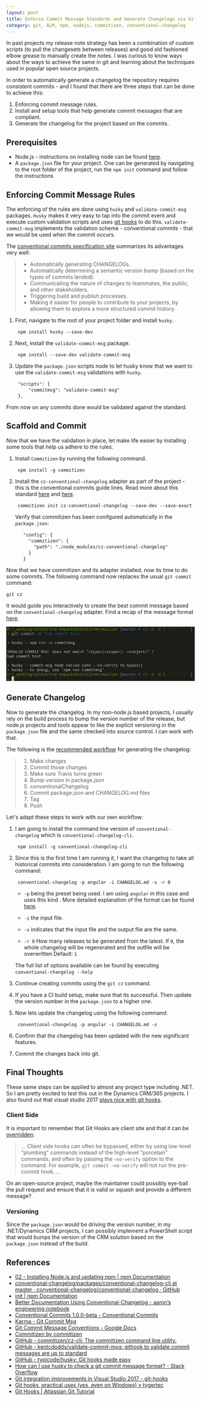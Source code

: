 ```yaml
---
layout: post
title: Enforce Commit Message Standards and Generate Changelogs via Git
category: git, ALM, npm, nodejs, commitizen, conventional-changelog
---
```

In past projects my release note strategy has been a combination of custom scripts (to pull the changesets between releases) and good old fashioned elbow grease to manually create the notes. I was curious to know ways about the ways to achieve the same in git and learning about the techniques used in popular open source projects.  

In order to automatically generate a changelog the repository requires consistent commits - and I found that there are three steps that can be done to achieve this: 

1. Enforcing commit message rules.
1. Install and setup tools that help generate commit messages that are compliant.
1. Generate the changelog for the project based on the commits.

## Prerequisites

- Node.js - instructions on installing node can be found [here](https://docs.npmjs.com/getting-started/installing-node).
- A `package.json` file for your project. One can be generated by navigating to the root folder of the project, run the `npm init` command and follow the instructions

## Enforcing Commit Message Rules

The enforcing of the rules are done using `husky` and `validate-commit-msg` packages. `Husky` makes it very easy to tap into the commit event and execute custom validation scripts and uses [git hooks](https://tygertec.com/git-hooks-practical-uses-windows/) to do this. `validate-commit-msg` implements the validation scheme - conventional commits - that we would be used when the commit occurs.

The [conventional commits specification site](https://conventionalcommits.org/) summarizes its advantages very well:

> - Automatically generating CHANGELOGs.
> - Automatically determining a semantic version bump (based on the types of commits landed).
> - Communicating the nature of changes to teammates, the public, and other stakeholders.
> - Triggering build and publish processes.
> - Making it easier for people to contribute to your projects, by allowing them to explore a more structured commit history.

<!--excerpt-->

1. First, navigate to the root of your project folder and install `husky`.

		npm install husky --save-dev

1. Next, install the `validate-commit-msg` package.
		
		npm install --save-dev validate-commit-msg

1. Update the `package.json` scripts node to let husky know that we want to use the `validate-commit-msg` validations with `husky`.

		"scripts": {
			"commitmsg": "validate-commit-msg"
		},

From now on any commits done would be validated against the standard. 

## Scaffold and Commit

Now that we have the validation in place, let make life easier by installing some tools that help us adhere to the rules. 

1. Install `Commitizen` by running the following command.

		npm install -g commitizen 

1. Install the `cz-conventional-changelog` adapter as part of the project - this is the conventional commits guide lines. Read more about this standard [here](https://conventionalcommits.org/) and [here](https://github.com/angular/angular.js/blob/master/CONTRIBUTING.md#-git-commit-guidelines). 

		commitizen init cz-conventional-changelog --save-dev --save-exact

	Verify that commitizen has been conifgured automatically in the `package.json`: 

		  "config": {
		    "commitizen": {
		      "path": "./node_modules/cz-conventional-changelog"
		    }
		  }

Now that we have commitizen and its adapter installed, now its time to do some commits. The following command now replaces the usual `git commit` command: 
	
	git cz

It would guide you interactively to create the best commit message based on the `conventional-changelog` adapter. Find a recap of the message format [here](http://karma-runner.github.io/0.10/dev/git-commit-msg.html).

![Commitizen](/images/posts/ConventionalCommit/10_commitizen.png)

## Generate Changelog

Now to generate the changelog. In my non-node.js based projects, I usually rely on the build process to bump the version number of the release, but node.js projects and tools appear to like the explicit versioning in the `package.json` file and the same checked into source control. I can work with that.

The following is the [recommended workflow](https://github.com/conventional-changelog/conventional-changelog/tree/master/packages/conventional-changelog-cli#recommended-workflow) for generating the changelog:

> 1. Make changes
> 1. Commit those changes
> 1. Make sure Travis turns green
> 1. Bump version in package.json
> 1. conventionalChangelog
> 1. Commit package.json and CHANGELOG.md files
> 1. Tag
> 1. Push

Let's adapt these steps to work with our own workflow:

1. I am going to install the command line version of `conventional-changelog` which is `conventional-changelog-cli`.

		npm install -g conventional-changelog-cli

1. Since this is the first time I am running it, I want the changelog to take all historical commits into consideration. I am going to run the following command:

		conventional-changelog -p angular -i CHANGELOG.md -s -r 0

	- `-p` being the preset being used. I am using `angular` in this case and uses this kind . More detailed explanation of the format can be found [here](https://docs.google.com/document/d/1QrDFcIiPjSLDn3EL15IJygNPiHORgU1_OOAqWjiDU5Y/edit#).

	- `-i` the input file.
	- `-s` indicates that the input file and the output file are the same.
	- `-r 0` How many releases to be generated from the latest. If `0`, the whole changelog will be regenerated and the outfile will be overwritten Default: `1`

	The full list of options available can be found by executing `conventional-changelog --help`
	
1. Continue creating commits using the `git cz` command. 
1. If you have a CI build setup, make sure that its successful. Then update the version number in the `package.json` to a higher one.
1. Now lets update the changelog using the following command:

		conventional-changelog -p angular -i CHANGELOG.md -s 

1. Confirm that the changelog has been updated with the new significant features. 
1. Commit the changes back into git.

## Final Thoughts

These same steps can be applied to almost any project type including .NET. So I am pretty excited to test this out in the Dynamics CRM/365 projects. I also found out that visual studio 2017 [plays nice with git hooks](https://andrewlock.net/git-integration-improvements-in-visual-studio-2017/).  

### Client Side
It is important to remember that Git Hooks are client site and that it can be [overridden](https://tygertec.com/git-hooks-practical-uses-windows/):

> ... Client side hooks can often be bypassed, either by using low-level “plumbing” commands instead of the high-level “porcelain” commands, and often by passing the `–no-verify` option to the command. For example, `git commit –no-verify` will not run the pre-commit hook. ...

On an open-source project, maybe the maintainer could possibly eye-ball the pull request and ensure that it is valid or squash and provide a different message?

### Versioning

Since the `package.json` would be driving the version number, in my .NET/Dynamics CRM projects, I can possibly implement a PowerShell script that would bumps the version of the CRM solution based on the `package.json` instead of the build.

## References

- [02 - Installing Node.js and updating npm | npm Documentation](https://docs.npmjs.com/getting-started/installing-node)
- [conventional-changelog/packages/conventional-changelog-cli at master · conventional-changelog/conventional-changelog · GitHub](https://github.com/conventional-changelog/conventional-changelog/tree/master/packages/conventional-changelog-cli)
- [init | npm Documentation](https://docs.npmjs.com/cli/init)
- [Better Documentation Using Conventional-Changelog - aaron’s engineering notebook](http://notebook.aaronwest.net/2015/08/03/better-documentation-using-conventional-changelog.html)
- [Conventional Commits 1.0.0-beta - Conventional Commits](https://conventionalcommits.org/)
- [Karma - Git Commit Msg](http://karma-runner.github.io/0.10/dev/git-commit-msg.html)
- [Git Commit Message Conventions - Google Docs](https://docs.google.com/document/d/1QrDFcIiPjSLDn3EL15IJygNPiHORgU1_OOAqWjiDU5Y/edit#)
- [Commitizen by commitizen](https://commitizen.github.io/cz-cli/)
- [GitHub - commitizen/cz-cli: The commitizen command line utility.](https://github.com/commitizen/cz-cli)
- [GitHub - kentcdodds/validate-commit-msg: githook to validate commit messages are up to standard](https://github.com/kentcdodds/validate-commit-msg)
- [GitHub - typicode/husky: Git hooks made easy](https://github.com/typicode/husky)
- [How can I use husky to check a git commit message format? - Stack Overflow](http://stackoverflow.com/questions/41785974/how-can-i-use-husky-to-check-a-git-commit-message-format/41787949#41787949)
- [Git integration improvements in Visual Studio 2017 - git-hooks](https://andrewlock.net/git-integration-improvements-in-visual-studio-2017/)
- [Git hooks, practical uses (yes, even on Windows) » tygertec](https://tygertec.com/git-hooks-practical-uses-windows/)
- [Git Hooks | Atlassian Git Tutorial](https://www.atlassian.com/git/tutorials/git-hooks)